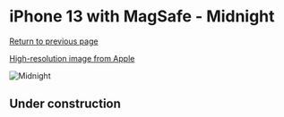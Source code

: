 # iPhone 13 with MagSafe - Midnight

[Return to previous page](/iphone_13)

[High-resolution image from Apple](https://store.storeimages.cdn-apple.com/8756/as-images.apple.com/is/MM2A3?wid=4500&hei=4500&fmt=png)

<div style="width: 500px"><img src="/almost_uncompressed/MM2A3.webp" alt="Midnight"></div>

## Under construction
